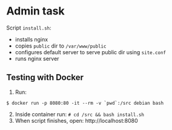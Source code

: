 # Admin task

Script `install.sh`:

* installs nginx
* copies `public` dir to `/var/www/public`
* configures default server to serve public dir using `site.conf`
* runs nginx server

## Testing with Docker

1. Run: 
```
$ docker run -p 8080:80 -it --rm -v `pwd`:/src debian bash
```
2. Inside container run: `# cd /src && bash install.sh`
3. When script finishes, open: http://localhost:8080
